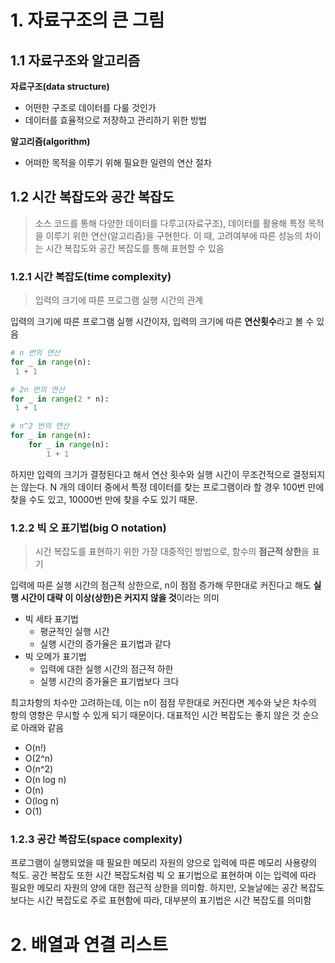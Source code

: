 # 1. 자료구조의 큰 그림
## 1.1 자료구조와 알고리즘

**자료구조(data structure)**
- 어떤한 구조로 데이터를 다룰 것인가
- 데이터를 효율적으로 저장하고 관리하기 위한 방법

**알고리즘(algorithm)**
- 어떠한 목적을 이루기 위해 필요한 일련의 연산 절차

## 1.2 시간 복잡도와 공간 복잡도
> 소스 코드를 통해 다양한 데이터를 다루고(자료구조), 데이터를 활용해 특정 목적을 이루기 위한 연산(알고리즘)을 구현한다. 이 때, 고려여부에 따른 성능의 차이는 시간 복잡도와 공간 복잡도를 통해 표현할 수 있음

### 1.2.1 시간 복잡도(time complexity)
> 입력의 크기에 따른 프로그램 실행 시간의 관계

입력의 크기에 따른 프로그램 실행 시간이자, 입력의 크기에 따른 **연산횟수**라고 볼 수 있음

```python
# n 번의 연산
for _ in range(n):
 1 + 1

# 2n 번의 연산
for _ in range(2 * n):
 1 + 1

# n^2 번의 연산
for _ in range(n):
	for _ in range(n):
		1 + 1

```

하지만 입력의 크기가 결정된다고 해서 연산 횟수와 실행 시간이 무조건적으로 결정되지는 않는다. N 개의 데이터 중에서 특정 데이터를 찾는 프로그램이라 할 경우 100번 만에 찾을 수도 있고, 10000번 만에 찾을 수도 있기 때문.

### 1.2.2 빅 오 표기법(big O notation)
> 시간 복잡도를 표현하기 위한 가장 대중적인 방법으로, 함수의 **점근적 상한**을 표기

입력에 따른 실행 시간의 점근적 상한으로, n이 점점 증가해 무한대로 커진다고 해도 **실행 시간이 대략 이 이상(상한)은 커지지 않을 것**이라는 의미

- 빅 세타 표기법
	- 평균적인 실행 시간
	- 실행 시간의 증가율은 표기법과 같다
- 빅 오메가 표기법
	- 입력에 대한 실행 시간의 점근적 하한
	- 실행 시간의 증가율은 표기법보다 크다

최고차항의 차수만 고려하는데, 이는 n이 점점 무한대로 커진다면 계수와 낮은 차수의 항의 영향은 무시할 수 있게 되기 때문이다. 대표적인 시간 복잡도는 좋지 않은 것 순으로 아래와 같음
- O(n!)
- O(2^n)
- O(n^2)
- O(n log n)
- O(n)
- O(log n)
- O(1)

### 1.2.3 공간 복잡도(space complexity)
프로그램이 실행되었을 때 필요한 메모리 자원의 양으로 입력에 따른 메모리 사용량의 척도. 공간 복잡도 또한 시간 복잡도처럼 빅 오 표기법으로 표현하며 이는 입력에 따라 필요한 메모리 자원의 양에 대한 점근적 상한을 의미함. 하지만, 오늘날에는 공간 복잡도 보다는 시간 복잡도로 주로 표현함에 따라, 대부분의 표기법은 시간 복잡도를 의미함

# 2. 배열과 연결 리스트
